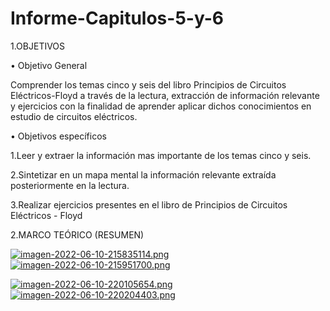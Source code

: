 # Informe-Capitulos-5-y-6

1.OBJETIVOS

• Objetivo General

Comprender los temas cinco y seis del libro Principios de Circuitos Eléctricos-Floyd a través de la lectura, extracción de información relevante y ejercicios con la finalidad de aprender aplicar dichos conocimientos en estudio de circuitos eléctricos.

• Objetivos específicos

1.Leer y extraer la información mas importante de los temas cinco y seis.

2.Sintetizar en un mapa mental la información relevante extraída posteriormente en la lectura.

3.Realizar ejercicios presentes en el libro de Principios de Circuitos Eléctricos - Floyd

2.MARCO TEÓRICO (RESUMEN)

[![imagen-2022-06-10-215835114.png](https://i.postimg.cc/Xq8VSWpy/imagen-2022-06-10-215835114.png)](https://postimg.cc/YLvcYJNp)
[![imagen-2022-06-10-215951700.png](https://i.postimg.cc/MZDxGWpn/imagen-2022-06-10-215951700.png)](https://postimg.cc/7bfjsr74)

[![imagen-2022-06-10-220105654.png](https://i.postimg.cc/bNsMj8Dc/imagen-2022-06-10-220105654.png)](https://postimg.cc/MvJtyCmd)
[![imagen-2022-06-10-220204403.png](https://i.postimg.cc/XJqKyN0n/imagen-2022-06-10-220204403.png)](https://postimg.cc/BLWPr06z)
